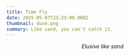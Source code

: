 ```yaml
---
title: Time Fly
date: 2025-05-07T23:23:00.000Z
thumbnail: dune.png
summary: Like sand, you can't catch it.
---
```




<div style="text-align: center;">
<i> Elusive like sand </i>

</div>